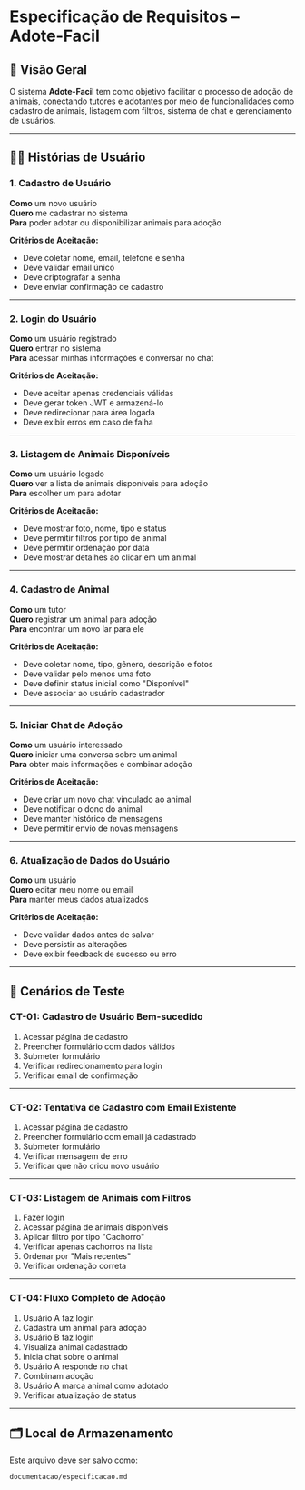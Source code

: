 # Especificação de Requisitos – Adote-Facil

## 🎯 Visão Geral

O sistema **Adote-Facil** tem como objetivo facilitar o processo de adoção de animais, conectando tutores e adotantes por meio de funcionalidades como cadastro de animais, listagem com filtros, sistema de chat e gerenciamento de usuários.

---

## 🧑‍💻 Histórias de Usuário

### 1. Cadastro de Usuário
**Como** um novo usuário  
**Quero** me cadastrar no sistema  
**Para** poder adotar ou disponibilizar animais para adoção  

**Critérios de Aceitação:**
- Deve coletar nome, email, telefone e senha
- Deve validar email único
- Deve criptografar a senha
- Deve enviar confirmação de cadastro

---

### 2. Login do Usuário
**Como** um usuário registrado  
**Quero** entrar no sistema  
**Para** acessar minhas informações e conversar no chat

**Critérios de Aceitação:**
- Deve aceitar apenas credenciais válidas
- Deve gerar token JWT e armazená-lo
- Deve redirecionar para área logada
- Deve exibir erros em caso de falha

---

### 3. Listagem de Animais Disponíveis
**Como** um usuário logado  
**Quero** ver a lista de animais disponíveis para adoção  
**Para** escolher um para adotar  

**Critérios de Aceitação:**
- Deve mostrar foto, nome, tipo e status
- Deve permitir filtros por tipo de animal
- Deve permitir ordenação por data
- Deve mostrar detalhes ao clicar em um animal

---

### 4. Cadastro de Animal
**Como** um tutor  
**Quero** registrar um animal para adoção  
**Para** encontrar um novo lar para ele  

**Critérios de Aceitação:**
- Deve coletar nome, tipo, gênero, descrição e fotos
- Deve validar pelo menos uma foto
- Deve definir status inicial como "Disponível"
- Deve associar ao usuário cadastrador

---

### 5. Iniciar Chat de Adoção
**Como** um usuário interessado  
**Quero** iniciar uma conversa sobre um animal  
**Para** obter mais informações e combinar adoção  

**Critérios de Aceitação:**
- Deve criar um novo chat vinculado ao animal
- Deve notificar o dono do animal
- Deve manter histórico de mensagens
- Deve permitir envio de novas mensagens

---

### 6. Atualização de Dados do Usuário
**Como** um usuário  
**Quero** editar meu nome ou email  
**Para** manter meus dados atualizados

**Critérios de Aceitação:**
- Deve validar dados antes de salvar
- Deve persistir as alterações
- Deve exibir feedback de sucesso ou erro

---

## 🧪 Cenários de Teste

### CT-01: Cadastro de Usuário Bem-sucedido
1. Acessar página de cadastro
2. Preencher formulário com dados válidos
3. Submeter formulário
4. Verificar redirecionamento para login
5. Verificar email de confirmação

---

### CT-02: Tentativa de Cadastro com Email Existente
1. Acessar página de cadastro
2. Preencher formulário com email já cadastrado
3. Submeter formulário
4. Verificar mensagem de erro
5. Verificar que não criou novo usuário

---

### CT-03: Listagem de Animais com Filtros
1. Fazer login
2. Acessar página de animais disponíveis
3. Aplicar filtro por tipo "Cachorro"
4. Verificar apenas cachorros na lista
5. Ordenar por "Mais recentes"
6. Verificar ordenação correta

---

### CT-04: Fluxo Completo de Adoção
1. Usuário A faz login
2. Cadastra um animal para adoção
3. Usuário B faz login
4. Visualiza animal cadastrado
5. Inicia chat sobre o animal
6. Usuário A responde no chat
7. Combinam adoção
8. Usuário A marca animal como adotado
9. Verificar atualização de status

---

## 🗂️ Local de Armazenamento

Este arquivo deve ser salvo como:

```bash
documentacao/especificacao.md
```
